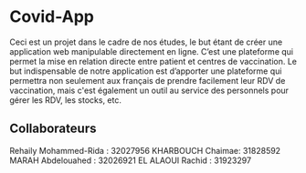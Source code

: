 # Covid-App
Ceci est un projet dans le cadre de nos études, le but étant de créer une application web manipulable directement en ligne. C’est une plateforme qui permet la mise en relation directe entre patient et centres de vaccination. Le but indispensable de notre application est d’apporter une plateforme qui permettra non seulement aux français de prendre facilement leur RDV de vaccination, mais c'est également un outil au service des personnels pour gérer les RDV, les stocks, etc.

## Collaborateurs
Rehaily Mohammed-Rida : 32027956
KHARBOUCH Chaimae: 31828592
MARAH Abdelouahed : 32026921
EL ALAOUI Rachid : 31923297



